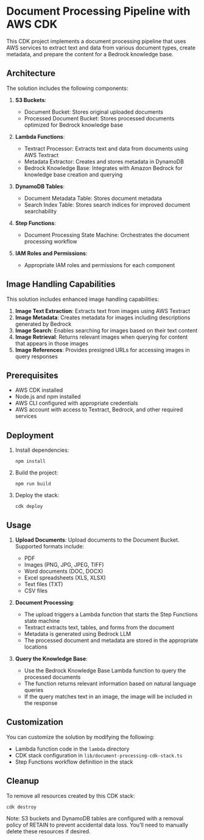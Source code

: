 # Document Processing Pipeline with AWS CDK

This CDK project implements a document processing pipeline that uses AWS services to extract text and data from various document types, create metadata, and prepare the content for a Bedrock knowledge base.

## Architecture

The solution includes the following components:

1. **S3 Buckets**:
   - Document Bucket: Stores original uploaded documents
   - Processed Document Bucket: Stores processed documents optimized for Bedrock knowledge base

2. **Lambda Functions**:
   - Textract Processor: Extracts text and data from documents using AWS Textract
   - Metadata Extractor: Creates and stores metadata in DynamoDB
   - Bedrock Knowledge Base: Integrates with Amazon Bedrock for knowledge base creation and querying

3. **DynamoDB Tables**:
   - Document Metadata Table: Stores document metadata
   - Search Index Table: Stores search indices for improved document searchability

4. **Step Functions**:
   - Document Processing State Machine: Orchestrates the document processing workflow

5. **IAM Roles and Permissions**:
   - Appropriate IAM roles and permissions for each component

## Image Handling Capabilities

This solution includes enhanced image handling capabilities:

1. **Image Text Extraction**: Extracts text from images using AWS Textract
2. **Image Metadata**: Creates metadata for images including descriptions generated by Bedrock
3. **Image Search**: Enables searching for images based on their text content
4. **Image Retrieval**: Returns relevant images when querying for content that appears in those images
5. **Image References**: Provides presigned URLs for accessing images in query responses

## Prerequisites

- AWS CDK installed
- Node.js and npm installed
- AWS CLI configured with appropriate credentials
- AWS account with access to Textract, Bedrock, and other required services

## Deployment

1. Install dependencies:
   ```
   npm install
   ```

2. Build the project:
   ```
   npm run build
   ```

3. Deploy the stack:
   ```
   cdk deploy
   ```

## Usage

1. **Upload Documents**:
   Upload documents to the Document Bucket. Supported formats include:
   - PDF
   - Images (PNG, JPG, JPEG, TIFF)
   - Word documents (DOC, DOCX)
   - Excel spreadsheets (XLS, XLSX)
   - Text files (TXT)
   - CSV files

2. **Document Processing**:
   - The upload triggers a Lambda function that starts the Step Functions state machine
   - Textract extracts text, tables, and forms from the document
   - Metadata is generated using Bedrock LLM
   - The processed document and metadata are stored in the appropriate locations

3. **Query the Knowledge Base**:
   - Use the Bedrock Knowledge Base Lambda function to query the processed documents
   - The function returns relevant information based on natural language queries
   - If the query matches text in an image, the image will be included in the response

## Customization

You can customize the solution by modifying the following:

- Lambda function code in the `lambda` directory
- CDK stack configuration in `lib/document-processing-cdk-stack.ts`
- Step Functions workflow definition in the stack

## Cleanup

To remove all resources created by this CDK stack:

```
cdk destroy
```

Note: S3 buckets and DynamoDB tables are configured with a removal policy of RETAIN to prevent accidental data loss. You'll need to manually delete these resources if desired.
